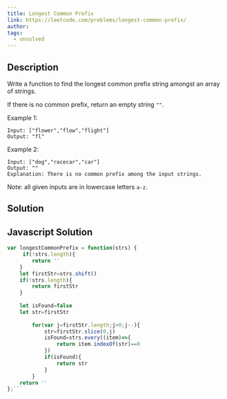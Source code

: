```yaml
---
title: Longest Common Prefix
link: https://leetcode.com/problems/longest-common-prefix/
author:
tags:
  - unsolved
---
```


## Description

Write a function to find the longest common prefix string amongst an array of strings.

If there is no common prefix, return an empty string `""`.

Example 1:
```
Input: ["flower","flow","flight"]
Output: "fl"
```

Example 2:
```
Input: ["dog","racecar","car"]
Output: ""
Explanation: There is no common prefix among the input strings.
```

Note: all given inputs are in lowercase letters `a-z`.

## Solution

## Javascript Solution
```javascript
var longestCommonPrefix = function(strs) {
     if(!strs.length){
        return ''
    }
    let firstStr=strs.shift()
    if(!strs.length){
        return firstStr
    }
    
    let isFound=false
    let str=firstStr
    
        for(var j=firstStr.length;j>0;j--){
            str=firstStr.slice(0,j)
            isFound=strs.every((item)=>{
                return item.indexOf(str)==0
            })
            if(isFound){
                return str
            }
        }
    return ''
};```
